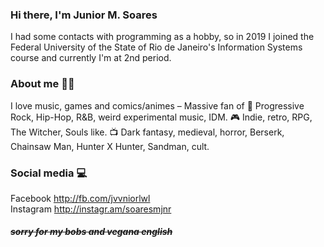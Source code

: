 ### Hi there, I'm Junior M. Soares
I had some contacts with programming as a hobby, so in 2019 I joined the Federal University of the State of Rio de Janeiro's Information Systems course and currently I'm at 2nd period.
### About me 🧝🏼 
I love music, games and comics/animes – Massive fan of 🎵 Progressive Rock, Hip-Hop, R&B, weird experimental music, IDM. 🎮 Indie, retro, RPG, The Witcher, Souls like. 📺 Dark fantasy, medieval, horror, Berserk, Chainsaw Man, Hunter X Hunter, Sandman, cult.
### Social media 💻 
Facebook http://fb.com/jvvniorlwl <br> Instagram http://instagr.am/soaresmjnr

##### *<p>~~sorry for my bobs and vegana english~~</p>*

<!--
**jrmsrs/jrmsrs** is a ✨ _special_ ✨ repository because its `README.md` (this file) appears on your GitHub profile.

Here are some ideas to get you started:

- 🔭 I’m currently working on ...
- 🌱 I’m currently learning ...
- 👯 I’m looking to collaborate on ...
- 🤔 I’m looking for help with ...
- 💬 Ask me about ...
- 📫 How to reach me: ...
- 😄 Pronouns: ...
- ⚡ Fun fact: ...
-->
